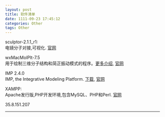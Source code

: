 ```yaml
---
layout: post
title: 软件清单
date: 1111-09-23 17:45:12
categories: Other
tags: Other
---
```


sculptor-2.1.1_r1:  
电镜分子对接,可视化. [官网](http://sculptor.biomachina.org/)

wxMacMolPlt-7.5  
用于绘制三维分子结构和简正振动模式的程序。[更多介绍](http://www.materialssimulation.com/book/export/html/27), [官网](http://brettbode.github.io/wxmacmolplt/)

IMP 2.4.0   
IMP, the Integrative Modeling Platform. [下载](https://integrativemodeling.org/2.4.0/download/), [官网](https://integrativemodeling.org/)

XAMPP:   
Apache发行版,PHP开发环境,包含MySQL、PHP和Perl. [官网](https://www.apachefriends.org/zh_cn/index.html)


35.8.151.207

------
